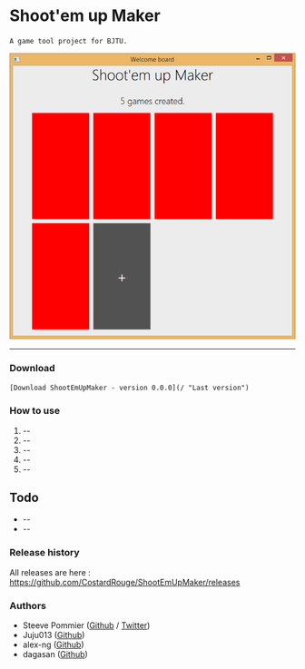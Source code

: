 Shoot'em up Maker
====
	A game tool project for BJTU.

![Example](Assets/v0.PNG "screenshoot")

---
### Download

	[Download ShootEmUpMaker - version 0.0.0](/ "Last version")

### How to use

1. --
2. --
3. --
4. --
5. --

## Todo

* --
* --

### Release history

All releases are here : https://github.com/CostardRouge/ShootEmUpMaker/releases

### Authors
* Steeve Pommier ([Github](https://github.com/CostardRouge) / [Twitter](https://twitter.com/LeBlousonRouge))
* Juju013 ([Github](https://github.com/Juju013))
* alex-ng ([Github](https://github.com/alex-ng))
* dagasan ([Github](https://github.com/dagasan))